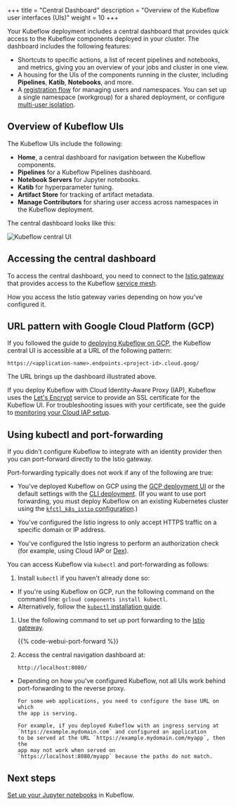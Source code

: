 +++
title = "Central Dashboard"
description = "Overview of the Kubeflow user interfaces (UIs)"
weight = 10
+++

Your Kubeflow deployment includes a central dashboard that provides quick access
to the Kubeflow components deployed in your cluster. The dashboard includes the
following features:

- Shortcuts to specific actions, a list of recent pipelines and notebooks, and
  metrics, giving you an overview of your jobs and cluster in one view.
- A housing for the UIs of the components running in the cluster, including
  **Pipelines**, **Katib**, **Notebooks**, and more.
- A [registration flow](/docs/components/central-dash/registration-flow/) for
  managing users and namespaces. You can set up a single namespace (workgroup)
  for a shared deployment, or configure
  [multi-user isolation](/docs/other-guides/multi-user-overview/).

## Overview of Kubeflow UIs

The Kubeflow UIs include the following:

* **Home**, a central dashboard for navigation between the Kubeflow components.
* **Pipelines** for a Kubeflow Pipelines dashboard.
* **Notebook Servers** for Jupyter notebooks.
* **Katib** for hyperparameter tuning.
* **Artifact Store** for tracking of artifact metadata.
* **Manage Contributors** for sharing user access across namespaces in the 
  Kubeflow deployment.

The central dashboard looks like this:

<img src="/docs/images/central-ui.png"
  alt="Kubeflow central UI"
  class="mt-3 mb-3 border border-info rounded">

## Accessing the central dashboard

To access the central dashboard, you need to connect to the 
[Istio gateway](https://istio.io/docs/concepts/traffic-management/#gateways) that 
provides access to the Kubeflow 
[service mesh](https://istio.io/docs/concepts/what-is-istio/#what-is-a-service-mesh).

How you access the Istio gateway varies depending on how you've configured it.

## URL pattern with Google Cloud Platform (GCP)

If you followed the guide to [deploying Kubeflow on GCP](/docs/gke/deploy/), 
the Kubeflow central UI is accessible at a URL of the following pattern:

```
https://<application-name>.endpoints.<project-id>.cloud.goog/
```

The URL brings up the dashboard illustrated above.

If you deploy Kubeflow with Cloud Identity-Aware Proxy (IAP), Kubeflow uses the
[Let's Encrypt](https://letsencrypt.org/) service to provide an SSL certificate
for the Kubeflow UI. For troubleshooting issues with your certificate, see the
guide to
[monitoring your Cloud IAP setup](/docs/gke/deploy/monitor-iap-setup/).

## Using kubectl and port-forwarding

If you didn't configure Kubeflow to integrate with an identity provider 
then you can port-forward directly to the Istio gateway.

Port-forwarding typically does not work if any of the following are true:

  * You've deployed Kubeflow on GCP using the 
    [GCP deployment UI](/docs/gke/deploy/deploy-ui/) or the default settings 
    with the [CLI deployment](/docs/gke/deploy/deploy-cli/). (If you want to
    use port forwarding, you must deploy Kubeflow on an existing Kubernetes 
    cluster using the [`kfctl_k8s_istio` 
    configuration](/docs/started/k8s/kfctl-k8s-istio/).)

  * You've configured the Istio ingress to only accept 
    HTTPS traffic on a specific domain or IP address.

  * You've configured the Istio ingress to perform an authorization check 
    (for example, using Cloud IAP or [Dex](https://github.com/dexidp/dex)).


You can access Kubeflow via `kubectl` and port-forwarding as follows:

1. Install `kubectl` if you haven't already done so:

  * If you're using Kubeflow on GCP, run the following command on the command
    line: `gcloud components install kubectl`.
  * Alternatively, follow the [`kubectl`
    installation guide](https://kubernetes.io/docs/tasks/tools/install-kubectl/).

1. Use the following command to set up port forwarding to the
  [Istio gateway](https://istio.io/docs/tasks/traffic-management/ingress/ingress-control/).

    {{% code-webui-port-forward %}}

1. Access the central navigation dashboard at:

    ```
    http://localhost:8080/
    ```

  * Depending on how you've configured Kubeflow, not all UIs work behind 
    port-forwarding to the reverse proxy.

        For some web applications, you need to configure the base URL on which
        the app is serving.
        
        For example, if you deployed Kubeflow with an ingress serving at 
        `https://example.mydomain.com` and configured an application
        to be served at the URL `https://example.mydomain.com/myapp`, then the 
        app may not work when served on
        `https://localhost:8080/myapp` because the paths do not match.

## Next steps

[Set up your Jupyter notebooks](/docs/notebooks/setup/) in Kubeflow.
